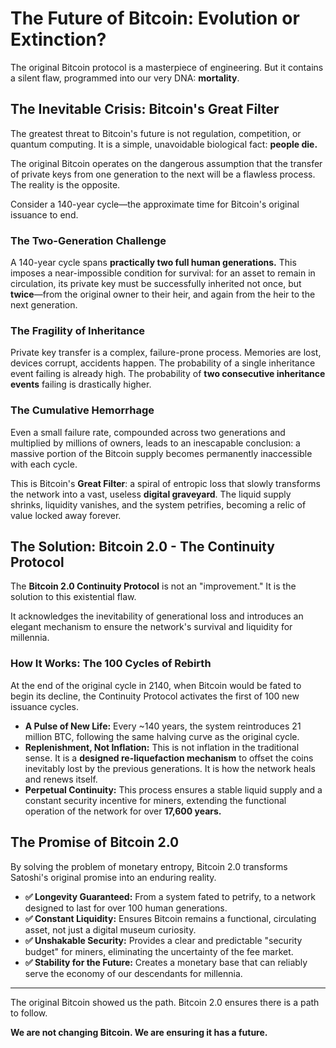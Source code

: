 # The Future of Bitcoin: Evolution or Extinction?

The original Bitcoin protocol is a masterpiece of engineering. But it contains a silent flaw, programmed into our very DNA: **mortality**.

## The Inevitable Crisis: Bitcoin's Great Filter

The greatest threat to Bitcoin's future is not regulation, competition, or quantum computing. It is a simple, unavoidable biological fact: **people die.**

The original Bitcoin operates on the dangerous assumption that the transfer of private keys from one generation to the next will be a flawless process. The reality is the opposite.

Consider a 140-year cycle—the approximate time for Bitcoin's original issuance to end.

### The Two-Generation Challenge
A 140-year cycle spans **practically two full human generations.** This imposes a near-impossible condition for survival: for an asset to remain in circulation, its private key must be successfully inherited not once, but **twice**—from the original owner to their heir, and again from the heir to the next generation.

### The Fragility of Inheritance
Private key transfer is a complex, failure-prone process. Memories are lost, devices corrupt, accidents happen. The probability of a single inheritance event failing is already high. The probability of **two consecutive inheritance events** failing is drastically higher.

### The Cumulative Hemorrhage
Even a small failure rate, compounded across two generations and multiplied by millions of owners, leads to an inescapable conclusion: a massive portion of the Bitcoin supply becomes permanently inaccessible with each cycle.

This is Bitcoin's **Great Filter**: a spiral of entropic loss that slowly transforms the network into a vast, useless **digital graveyard**. The liquid supply shrinks, liquidity vanishes, and the system petrifies, becoming a relic of value locked away forever.

## The Solution: Bitcoin 2.0 - The Continuity Protocol

The **Bitcoin 2.0 Continuity Protocol** is not an "improvement." It is the solution to this existential flaw.

It acknowledges the inevitability of generational loss and introduces an elegant mechanism to ensure the network's survival and liquidity for millennia.

### How It Works: The 100 Cycles of Rebirth

At the end of the original cycle in 2140, when Bitcoin would be fated to begin its decline, the Continuity Protocol activates the first of 100 new issuance cycles.

- **A Pulse of New Life:** Every ~140 years, the system reintroduces 21 million BTC, following the same halving curve as the original cycle.
- **Replenishment, Not Inflation:** This is not inflation in the traditional sense. It is a **designed re-liquefaction mechanism** to offset the coins inevitably lost by the previous generations. It is how the network heals and renews itself.
- **Perpetual Continuity:** This process ensures a stable liquid supply and a constant security incentive for miners, extending the functional operation of the network for over **17,600 years.**

## The Promise of Bitcoin 2.0

By solving the problem of monetary entropy, Bitcoin 2.0 transforms Satoshi's original promise into an enduring reality.

- **✅ Longevity Guaranteed:** From a system fated to petrify, to a network designed to last for over 100 human generations.
- **✅ Constant Liquidity:** Ensures Bitcoin remains a functional, circulating asset, not just a digital museum curiosity.
- **✅ Unshakable Security:** Provides a clear and predictable "security budget" for miners, eliminating the uncertainty of the fee market.
- **✅ Stability for the Future:** Creates a monetary base that can reliably serve the economy of our descendants for millennia.

---

The original Bitcoin showed us the path. Bitcoin 2.0 ensures there is a path to follow.

**We are not changing Bitcoin. We are ensuring it has a future.**
